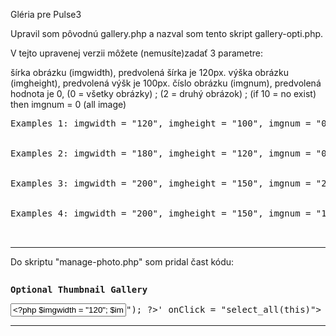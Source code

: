 Gléria pre Pulse3

Upravil som pôvodnú gallery.php a nazval som tento skript gallery-opti.php.

V tejto upravenej verzii môžete (nemusíte)zadať 3 parametre: 

šírka obrázku (imgwidth), predvolená šírka je 120px. 
výška obrázku (imgheight), predvolená výšk je 100px. 
číslo obrázku (imgnum), predvolená hodnota je 0, (0 = všetky obrázky) ; 
(2 = druhý obrázok) ; 
(if 10 = no exist) then imgnum = 0 (all image) 

<pre>
Examples 1: imgwidth = "120", imgheight = "100", imgnum = "0" .
<?php $imgwidth = "120"; $imgheight = "100"; $imgnum = "0"; $gallery ="Gallery1";

include($_SERVER["DOCUMENT_ROOT"]."pulsepro/includes/gallery-opti.php"); ?> 
 
Examples 2: imgwidth = "180", imgheight = "120", imgnum = "0" .
<?php $imgwidth = "180"; $imgheight = "120"; $imgnum = "0"; $gallery ="Gallery1"; include($_SERVER["DOCUMENT_ROOT"]."pulsepro/includes/gallery-opti.php"); ?> 

Examples 3: imgwidth = "200", imgheight = "150", imgnum = "2" .
<?php $imgwidth = "200"; $imgheight = "150"; $imgnum = "2"; $gallery ="Gallery1"; include($_SERVER["DOCUMENT_ROOT"]."pulsepro/includes/gallery-opti.php"); ?> 

Examples 4: imgwidth = "200", imgheight = "150", imgnum = "10" . ??? imgnum = "10" = no exist (picture does not exist). 
<?php $imgwidth = "200"; $imgheight = "150"; $imgnum = "6"; $gallery ="Gallery1"; include($_SERVER["DOCUMENT_ROOT"]."pulsepro/includes/gallery-opti.php"); ?>

</pre>
----------------------------------
Do skriptu "manage-photo.php" som pridal čast kódu:
<pre>
<p><b>Optional Thumbnail Gallery</b></p><input value = '&lt;?php $imgwidth = "120"; $imgheight = "100"; $imgnum = "0"; $gallery ="<?php if (!empty($_GET["g"])) { echo htmlentities($_GET["g"]);} ?>"; include($_SERVER["DOCUMENT_ROOT"]."/<?php echo $pulse_dir; ?>/includes/<?php echo 'gallery-opti.php'; ?>"); ?&gt;' onClick = "select_all(this)"> 
</pre>
---------------------------------
